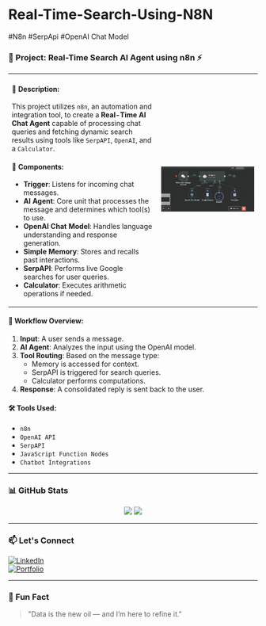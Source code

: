 # Real-Time-Search-Using-N8N
#N8n  #SerpApi  #OpenAI Chat Model

### 💼 Project: Real-Time Search AI Agent using n8n ⚡
<table>
<tr>
<td width="60%">

#### 📌 Description:
This project utilizes `n8n`, an automation and integration tool, to create a **Real-Time AI Chat Agent** capable of processing chat queries and fetching dynamic search results using tools like `SerpAPI`, `OpenAI`, and a `Calculator`.

#### 🧠 Components:
- **Trigger**: Listens for incoming chat messages.
- **AI Agent**: Core unit that processes the message and determines which tool(s) to use.
- **OpenAI Chat Model**: Handles language understanding and response generation.
- **Simple Memory**: Stores and recalls past interactions.
- **SerpAPI**: Performs live Google searches for user queries.
- **Calculator**: Executes arithmetic operations if needed.

</td>
<td width="40%">
<img src="https://github.com/raviavaiya/Real-Time-Search-Using-N8N/blob/main/Real%20Time%20Search%20N8n.png" alt="Real Time Search Workflow" width="100%">
</td>
</tr>
</table>

#### 🔄 Workflow Overview:
1. **Input**: A user sends a message.
2. **AI Agent**: Analyzes the input using the OpenAI model.
3. **Tool Routing**: Based on the message type:
   - Memory is accessed for context.
   - SerpAPI is triggered for search queries.
   - Calculator performs computations.
4. **Response**: A consolidated reply is sent back to the user.

#### 🛠 Tools Used:
- `n8n`
- `OpenAI API`
- `SerpAPI`
- `JavaScript Function Nodes`
- `Chatbot Integrations`



---

### 📊 GitHub Stats

<p align="center">
  <img src="https://github-readme-stats.vercel.app/api?username=raviavaiya&show_icons=true&theme=radical" width="48%">
  <img src="https://github-readme-streak-stats.herokuapp.com/?user=raviavaiya&theme=radical" width="48%">
</p>

---

### 📫 Let's Connect

[![LinkedIn](https://img.shields.io/badge/LinkedIn-blue?style=for-the-badge&logo=linkedin)](https://linkedin.com/in/raviavaiya)  
[![Portfolio](https://img.shields.io/badge/MyPortfolio-Website-green?style=for-the-badge)](https://raviavaiya-portfolio.vercel.app/)

---

### 🎯 Fun Fact

> "Data is the new oil — and I’m here to refine it."
